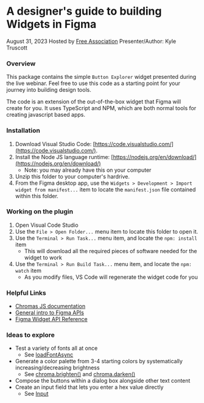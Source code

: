 # A designer's guide to building Widgets in Figma

August 31, 2023
Hosted by [Free Association](https://www.freeassociation.com)
Presenter/Author: Kyle Truscott

### Overview

This package contains the simple `Button Explorer` widget presented during the live webinar. Feel free to use this code as a starting point for your journey into building design tools.

The code is an extension of the out-of-the-box widget that Figma will create for you. It uses TypeScript and NPM, which are both normal tools for creating javascript based apps.

### Installation

1. Download Visual Studio Code: [https://code.visualstudio.com/](https://code.visualstudio.com/).
2. Install the Node JS language runtime: [https://nodejs.org/en/download/](https://nodejs.org/en/download/)
    * Note: you may already have this on your computer
3. Unzip this folder to your computer's hardrive.
4. From the Figma desktop app, use the `Widgets > Development > Import widget from manifest...` item to locate the `manifest.json` file contained within this folder.

### Working on the plugin

1. Open Visual Code Studio
2. Use the `File > Open Folder...` menu item to locate this folder to open it.
3. Use the `Terminal > Run Task...` menu item, and locate the `npm: install` item
    * This will download all the required pieces of software needed for the widget to work
4. Use the `Terminal > Run Build Task...` menu item, and locate the `npm: watch` item
    * As you modify files, VS Code will regenerate the widget code for you

### Helpful Links

* [Chromas JS documentation](https://gka.github.io/chroma.js/)
* [General intro to Figma APIs](https://www.figma.com/widget-docs/)
* [Figma Widget API Reference](https://www.figma.com/widget-docs/api/api-reference/)

### Ideas to explore

* Test a variety of fonts all at once
    * See [loadFontAsync](https://www.figma.com/plugin-docs/api/properties/figma-loadfontasync/)
* Generate a color palette from 3-4 starting colors by systematically increasing/decreasing brightness
    * See [chroma.brighten()](https://gka.github.io/chroma.js/#color-brighten) and [chroma.darken()](https://gka.github.io/chroma.js/#color-darken)
* Compose the buttons within a dialog box alongside other text content
* Create an input field that lets you enter a hex value directly
    * See [Input](https://www.figma.com/widget-docs/api/component-Input/)


